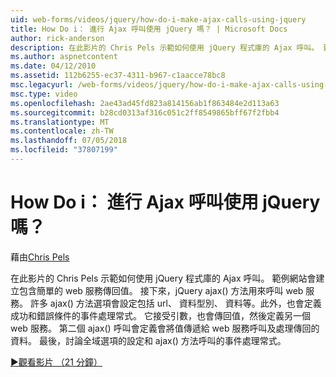 ```yaml
---
uid: web-forms/videos/jquery/how-do-i-make-ajax-calls-using-jquery
title: How Do i： 進行 Ajax 呼叫使用 jQuery 嗎？ | Microsoft Docs
author: rick-anderson
description: 在此影片的 Chris Pels 示範如何使用 jQuery 程式庫的 Ajax 呼叫。 建立包含簡單的 web 服務會傳回一個範例網站...
ms.author: aspnetcontent
ms.date: 04/12/2010
ms.assetid: 112b6255-ec37-4311-b967-c1aacce78bc8
msc.legacyurl: /web-forms/videos/jquery/how-do-i-make-ajax-calls-using-jquery
msc.type: video
ms.openlocfilehash: 2ae43ad45fd823a814156ab1f863484e2d113a63
ms.sourcegitcommit: b28cd0313af316c051c2ff8549865bff67f2fbb4
ms.translationtype: MT
ms.contentlocale: zh-TW
ms.lasthandoff: 07/05/2018
ms.locfileid: "37807199"
---
```

<a name="how-do-i-make-ajax-calls-using-jquery"></a>How Do i： 進行 Ajax 呼叫使用 jQuery 嗎？
====================
藉由[Chris Pels](https://twitter.com/chrispels)

在此影片的 Chris Pels 示範如何使用 jQuery 程式庫的 Ajax 呼叫。 範例網站會建立包含簡單的 web 服務傳回值。 接下來，jQuery ajax() 方法用來呼叫 web 服務。 許多 ajax() 方法選項會設定包括 url、 資料型別、 資料等。此外，也會定義成功和錯誤條件的事件處理常式。 它接受引數，也會傳回值，然後定義另一個 web 服務。 第二個 ajax() 呼叫會定義會將值傳遞給 web 服務呼叫及處理傳回的資料。 最後，討論全域選項的設定和 ajax() 方法呼叫的事件處理常式。

[&#9654;觀看影片 （21 分鐘）](https://channel9.msdn.com/Blogs/ASP-NET-Site-Videos/how-do-i-make-ajax-calls-using-jquery)
